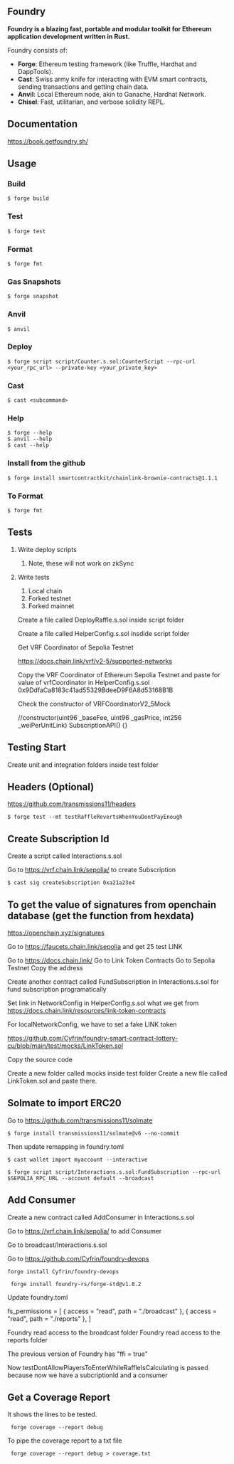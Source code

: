 ## Foundry

**Foundry is a blazing fast, portable and modular toolkit for Ethereum application development written in Rust.**

Foundry consists of:

-   **Forge**: Ethereum testing framework (like Truffle, Hardhat and DappTools).
-   **Cast**: Swiss army knife for interacting with EVM smart contracts, sending transactions and getting chain data.
-   **Anvil**: Local Ethereum node, akin to Ganache, Hardhat Network.
-   **Chisel**: Fast, utilitarian, and verbose solidity REPL.

## Documentation

https://book.getfoundry.sh/

## Usage

### Build

```shell
$ forge build
```

### Test

```shell
$ forge test
```

### Format

```shell
$ forge fmt
```

### Gas Snapshots

```shell
$ forge snapshot
```

### Anvil

```shell
$ anvil
```

### Deploy

```shell
$ forge script script/Counter.s.sol:CounterScript --rpc-url <your_rpc_url> --private-key <your_private_key>
```

### Cast

```shell
$ cast <subcommand>
```

### Help

```shell
$ forge --help
$ anvil --help
$ cast --help
```

### Install from the github

```shell
$ forge install smartcontractkit/chainlink-brownie-contracts@1.1.1
```

### To Format 

```shell
$ forge fmt
```
## Tests

1. Write deploy scripts
    1. Note, these will not work on zkSync
2. Write tests
    1. Local chain
    2. Forked testnet
    3. Forked mainnet

    Create a file called DeployRaffle.s.sol inside script folder

    Create a file called HelperConfig.s.sol insdide script folder

    Get VRF Coordinator of Sepolia Testnet

    https://docs.chain.link/vrf/v2-5/supported-networks

    Copy the VRF Coordinator of Ethereum Sepolia Testnet and paste for value of vrfCoordinator
    in HelperConfig.s.sol
    0x9DdfaCa8183c41ad55329BdeeD9F6A8d53168B1B

    Check the constructor of VRFCoordinatorV2_5Mock

    //constructor(uint96 _baseFee, uint96 _gasPrice, int256 _weiPerUnitLink) SubscriptionAPI() {}

## Testing Start

Create unit and integration folders inside test folder

## Headers (Optional)

https://github.com/transmissions11/headers

```shell
$ forge test --mt testRaffleRevertsWhenYouDontPayEnough
```

## Create Subscription Id
Create a script called Interactions.s.sol

Go to https://vrf.chain.link/sepolia/ to create Subscription

```shell
$ cast sig createSubscription 0xa21a23e4
```

## To get the value of signatures from openchain database (get the function from hexdata)
https://openchain.xyz/signatures

Go to https://faucets.chain.link/sepolia and get 25 test LINK

Go to https://docs.chain.link/
Go to Link Token Contracts
Go to Sepolia Testnet
Copy the address

Create another contract called FundSubscription in Interactions.s.sol for fund subscription programatically

Set link in NetworkConfig in HelperConfig.s.sol what we get from https://docs.chain.link/resources/link-token-contracts

For localNetworkConfig, we have to set a fake LINK token

https://github.com/Cyfrin/foundry-smart-contract-lottery-cu/blob/main/test/mocks/LinkToken.sol

Copy the source code

Create a new folder called mocks inside test folder
Create a new file called LinkToken.sol and paste there.

## Solmate to import ERC20 

Go to https://github.com/transmissions11/solmate

```shell
$ forge install transmissions11/solmate@v6 --no-commit
```

Then update remapping in foundry.toml

```shell
$ cast wallet import myaccount --interactive
```

```shell
$ forge script script/Interactions.s.sol:FundSubscription --rpc-url $SEPOLIA_RPC_URL --account default --broadcast
```

## Add Consumer
Create a new contract called AddConsumer in Interactions.s.sol

Go to https://vrf.chain.link/sepolia/ to add Consumer

Go to broadcast/Interactions.s.sol

Go to https://github.com/Cyfrin/foundry-devops

```shell
forge install Cyfrin/foundry-devops
```

```shell
 forge install foundry-rs/forge-std@v1.8.2 
```
Update foundry.toml

fs_permissions = [
    { access = "read", path = "./broadcast" },
    { access = "read", path = "./reports" },
]

Foundry read access to the broadcast folder
Foundry read access to the reports folder

The previous version of Foundry has "ffi = true"

Now testDontAllowPlayersToEnterWhileRaffleIsCalculating is passed because now we have a subcriptionId and a consumer

## Get a Coverage Report
It shows the lines to be tested.

```shell
 forge coverage --report debug
```

To pipe the coverage report to a txt file

```shell
 forge coverage --report debug > coverage.txt
```

